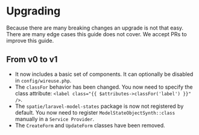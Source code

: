 # Upgrading

Because there are many breaking changes an upgrade is not that easy. There are many edge cases this guide does not cover. We accept PRs to improve this guide.

## From v0 to v1

- It now includes a basic set of components. It can optionally be disabled in `config/wireuse.php`.
- The `classFor` behavior has been changed. You now need to specify the class attribute: `<label class="{{ $attributes->classFor('label') }}" />`.
- The `spatie/laravel-model-states` package is now not registered by default. You now need to register `ModelStateObjectSynth::class` manually in a `Service Provider`.
- The `CreateForm` and `UpdateForm` classes have been removed.
